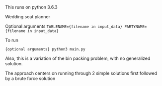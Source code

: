 This runs on python 3.6.3

Wedding seat planner

Optional arguments `TABLENAME={filename in input_data} PARTYNAME={filename in input_data}`

To run

`{optional arguments} python3 main.py`


Also, this is a variation of the bin packing problem, with no generalized solution. 

The approach centers on running through 2 simple solutions first followed by a brute force solution
